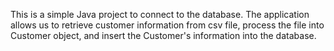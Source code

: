 This is a simple Java project to connect to the database.
The application allows us to retrieve customer information from csv file, process the file into Customer object, 
and insert the Customer's information into the database.
